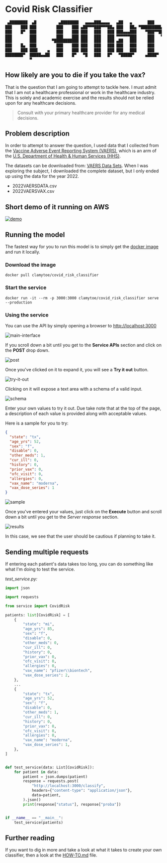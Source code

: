 # Covid Risk Classifier

```bash
 ▄████████  ▄█          ▄████████   ▄▄▄▄███▄▄▄▄   ▄██   ▄       ███      ▄██████▄     ▄████████ 
███    ███ ███         ███    ███ ▄██▀▀▀███▀▀▀██▄ ███   ██▄ ▀█████████▄ ███    ███   ███    ███ 
███    █▀  ███         ███    ███ ███   ███   ███ ███▄▄▄███    ▀███▀▀██ ███    ███   ███    █▀  
███        ███         ███    ███ ███   ███   ███ ▀▀▀▀▀▀███     ███   ▀ ███    ███  ▄███▄▄▄     
███        ███       ▀███████████ ███   ███   ███ ▄██   ███     ███     ███    ███ ▀▀███▀▀▀     
███    █▄  ███         ███    ███ ███   ███   ███ ███   ███     ███     ███    ███   ███    █▄  
███    ███ ███▌    ▄   ███    ███ ███   ███   ███ ███   ███     ███     ███    ███   ███    ███ 
████████▀  █████▄▄██   ███    █▀   ▀█   ███   █▀   ▀█████▀     ▄████▀    ▀██████▀    ██████████ 
           ▀                                                                                    
```

## How likely are you to die if you take the vax?

That is the question that I am going to attempt to tackle here.
I must admit that I am not a healthcare professional or work in the healthcare industry.
This is solely and academic exercise and the results should not be relied upon for any healthcare decisions.

> Consult with your primary healthcare provider for any medical decisions.

## Problem description

In order to attempt to answer the question, I used data that I collected from the [Vaccine Adverse Event Reporting System (VAERS)](https://vaers.hhs.gov/), which is an arm of the [U.S. Department of Health & Human Services (HHS)](https://www.hhs.gov/).

The datasets can be downloaded from: [VAERS Data Sets](https://vaers.hhs.gov/data/datasets.html).
When I was exploring the subject, I downloaded the complete dataset, but I only ended up using the data for the year 2022.

* 2022VAERSDATA.csv
* 2022VAERSVAX.csv

## Short demo of it running on AWS

[![demo](images/demo.png)](https://youtu.be/DiqvK98TG68)

## Running the model

The fastest way for you to run this model is to simply get the [docker image](https://hub.docker.com/repository/docker/clamytoe/covid_risk_classifier) and run it locally.

### Download the image

```docker
docker pull clamytoe/covid_risk_classifier
```

### Start the service

```docker
docker run -it --rm -p 3000:3000 clamytoe/covid_risk_classifier serve --production
```

### Using the service

You can use the API by simply opening a browser to <http://localhost:3000>

![main-interface](images/main-interface.png)

If you scroll down a bit until you get to the **Service APIs** section and click on the **POST** drop down.

![post](images/post.png)

Once you've clicked on it to expand it, you will see a **Try it out** button.

![try-it-out](images/try-it-out.png)

Clicking on it will expose a text area with a schema of a valid input.

![schema](images/schema.png)

Enter your own values to try it out.
Due take note that at the top of the page, a description of each value is provided along with acceptable values.

Here is a sample for you to try:

```json
{
  "state": "tx",
  "age_yrs": 52,
  "sex": "f",
  "disable": 0,
  "other_meds": 1,
  "cur_ill": 0,
  "history": 0,
  "prior_vax": 0,
  "ofc_visit": 0,
  "allergies": 0,
  "vax_name": "moderna",
  "vax_dose_series": 1
}
```

![sample](images/sample.png)

Once you've entered your values, just click on the **Execute** button and scroll down a bit until you get to the *Server response* section.

![results](images/results.png)

In this case, we see that the user should be cautious if planning to take it.

## Sending multiple requests

If entering each patient's data takes too long, you can do something like what I'm doing to test the service.

*test_service.py:*

```python
import json

import requests

from service import CovidRisk

patients: list[CovidRisk] = [
    {
        "state": "mi",
        "age_yrs": 85,
        "sex": "f",
        "disable": 0,
        "other_meds": 0,
        "cur_ill": 0,
        "history": 0,
        "prior_vax": 0,
        "ofc_visit": 0,
        "allergies": 0,
        "vax_name": "pfizer\\biontech",
        "vax_dose_series": 2,
    },
    ...
    {
        "state": "tx",
        "age_yrs": 52,
        "sex": "f",
        "disable": 0,
        "other_meds": 1,
        "cur_ill": 0,
        "history": 0,
        "prior_vax": 0,
        "ofc_visit": 0,
        "allergies": 0,
        "vax_name": "moderna",
        "vax_dose_series": 1,
    },
]


def test_service(data: List[CovidRisk]):
    for patient in data:
        patient = json.dumps(patient)
        response = requests.post(
            "http://localhost:3000/classify",
            headers={"content-type": "application/json"},
            data=patient,
        ).json()
        print(response["status"], response["proba"])


if __name__ == "__main__":
    test_service(patients)
```

## Further reading

If you want to dig in more and take a look at what it takes to create your own classifier, then a look at the [HOW-TO.md](HOW-TO.md) file.
